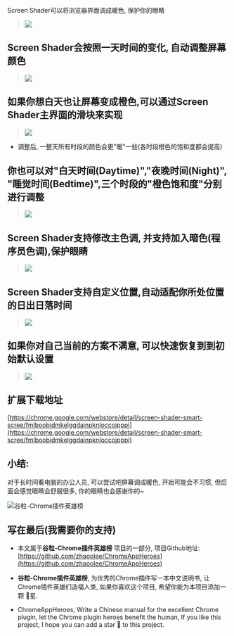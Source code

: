Screen Shader可以将浏览器界面调成暖色, 保护你的眼睛
> ![](https://upload-images.jianshu.io/upload_images/3203841-1a8e383c4d05fc13.png?imageMogr2/auto-orient/strip%7CimageView2/2/w/1240)

## Screen Shader会按照一天时间的变化, 自动调整屏幕颜色

>![](https://upload-images.jianshu.io/upload_images/3203841-583068dcecfa059a.gif?imageMogr2/auto-orient/strip)

## 如果你想白天也让屏幕变成橙色,可以通过Screen Shader主界面的滑块来实现

>![](https://upload-images.jianshu.io/upload_images/3203841-d774b9500f4d9569.gif?imageMogr2/auto-orient/strip)
- 调整后, 一整天所有时段的颜色会更"暖"一些(各时段橙色的饱和度都会提高)

## 你也可以对"白天时间(Daytime)","夜晚时间(Night)", "睡觉时间(Bedtime)",三个时段的"橙色饱和度"分别进行调整

> ![](https://upload-images.jianshu.io/upload_images/3203841-14847a16738d2c05.gif?imageMogr2/auto-orient/strip)


## Screen Shader支持修改主色调, 并支持加入暗色(程序员色调),保护眼睛

> ![](https://upload-images.jianshu.io/upload_images/3203841-dd17e4cb97672aa2.gif?imageMogr2/auto-orient/strip)


## Screen Shader支持自定义位置,自动适配你所处位置的日出日落时间

>![](https://upload-images.jianshu.io/upload_images/3203841-8302cec9e34e7ad3.gif?imageMogr2/auto-orient/strip)

## 如果你对自己当前的方案不满意, 可以快速恢复到到初始默认设置

> ![](https://upload-images.jianshu.io/upload_images/3203841-9d3eabdc4dec07e3.gif?imageMogr2/auto-orient/strip)

## 扩展下载地址
[https://chrome.google.com/webstore/detail/screen-shader-smart-scree/fmlboobidmkelggdainpknloccojpppi](https://chrome.google.com/webstore/detail/screen-shader-smart-scree/fmlboobidmkelggdainpknloccojpppi)

## 小结:

对于长时间看电脑的办公人员, 可以尝试吧屏幕调成暖色, 开始可能会不习惯, 但后面会感觉眼睛会舒服很多, 你的眼睛也会感谢你的~




![谷粒-Chrome插件英雄榜](https://upload-images.jianshu.io/upload_images/3203841-4f0b239a3bb43be8.jpg)




## 写在最后(我需要你的支持)
- 本文属于**谷粒-Chrome插件英雄榜** 项目的一部分, 项目Github地址: [https://github.com/zhaoolee/ChromeAppHeroes](https://github.com/zhaoolee/ChromeAppHeroes)

- **谷粒-Chrome插件英雄榜**, 为优秀的Chrome插件写一本中文说明书, 让Chrome插件英雄们造福人类, 如果你喜欢这个项目, 希望你能为本项目添加一颗 🌟星.

- ChromeAppHeroes, Write a Chinese manual for the excellent Chrome plugin, let the Chrome plugin heroes benefit the human, If you like this project, I hope you can add a star 🌟 to this project.


